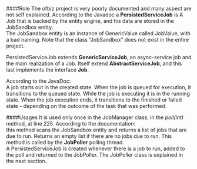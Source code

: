 ####Role
The ofbiz project is very poorly documented and many aspect are not self explained.
According to the Javadoc a __PersistedServiceJob__ is A Job that is backed by the entity engine, and his data are stored in the JobSandbox entity.  
The JobSandbox entity is an instance of GenericValue called JobValue, with a bad naming. Note that the class “JobSandbox” does not exist in the entire project.

PersistedServiceJob extends __GenericServiceJob__, an async-service job and the main realization of a Job. Itself extend __AbstractServiceJob__, and this last implements the interface __Job__.  

According to the JavaDoc:  
A job starts out in the created state. When the job is queued for execution, it transitions to the queued state. While the job is executing it is in the running state. When the job execution ends, it transitions to the finished or failed state - depending on the outcome of the task that was performed.



####Usages
It is used only once in the JobManager class, in the _poll(int)_ method, at line 225.
According to the documentation:  
this method scans the JobSandbox entity and returns a list of jobs that are due to run. Returns an empty list if there are no jobs due to run.
This method is called by the __JobPoller__ polling thread.    
A PersistedServiceJob is created whenever there is a job to run, added to the poll and returned to the JobPoller. The JobPoller class is explained in the next section.


